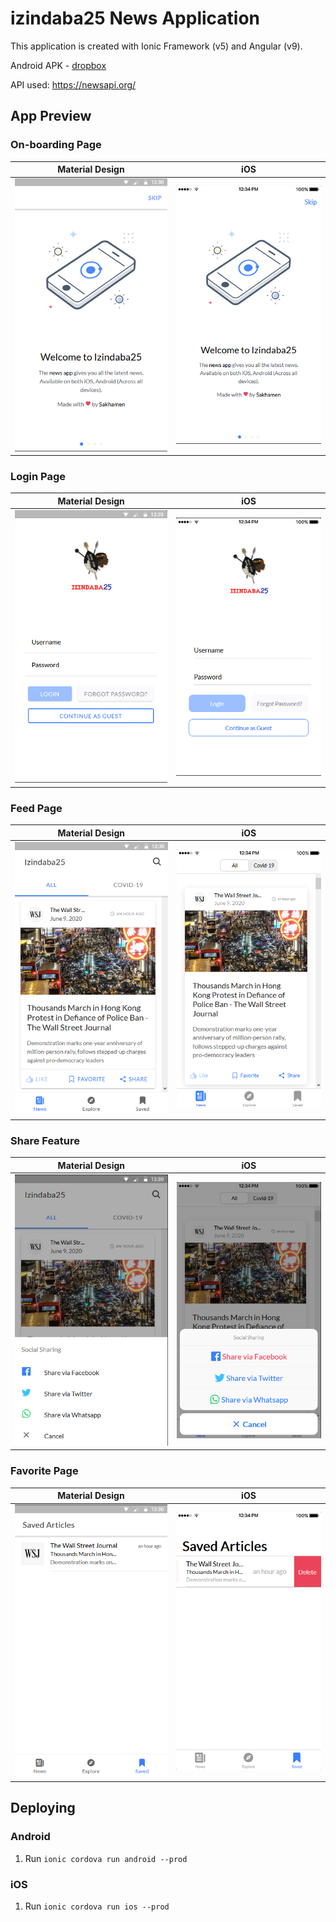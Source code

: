 # izindaba25 News Application

This application is created with Ionic Framework (v5) and Angular (v9).

Android APK - [dropbox](https://www.dropbox.com/s/6aj6td1abtk2g60/Izindaba25.apk?dl=0)

API used: https://newsapi.org/

## App Preview


### On-boarding Page

| Material Design  | iOS  |
| -----------------| -----|
| ![Android Menu](/resources/screenshots/android-welcome.png) | ![iOS Menu](/resources/screenshots/ios-welcome.png) |

### Login Page

| Material Design  | iOS  |
| -----------------| -----|
| ![Android Menu](/resources/screenshots/android-login.png) | ![iOS Menu](/resources/screenshots/ios-login.png) |

### Feed Page

| Material Design  | iOS  |
| -----------------| -----|
| ![Android Schedule](/resources/screenshots/android-feed.png) | ![iOS Schedule](/resources/screenshots/ios-feed.png) |

### Share Feature

| Material Design  | iOS  |
| -----------------| -----|
| ![Android Schedule](/resources/screenshots/android-share.png) | ![iOS Schedule](/resources/screenshots/ios-share.png) |

### Favorite Page

| Material Design  | iOS  |
| -----------------| -----|
| ![Android Speakers](/resources/screenshots/android-favorite.png) | ![iOS Speakers](/resources/screenshots/ios-favorite.png) |


## Deploying

### Android

1. Run `ionic cordova run android --prod`

### iOS

1. Run `ionic cordova run ios --prod`
